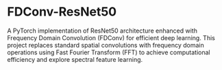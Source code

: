 # FDConv-ResNet50
A PyTorch implementation of ResNet50 architecture enhanced with Frequency Domain Convolution (FDConv) for efficient deep learning. This project replaces standard spatial convolutions with frequency domain operations using Fast Fourier Transform (FFT) to achieve computational efficiency and explore spectral feature learning.
